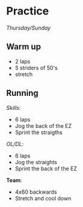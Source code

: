 # Practice

*Thursday/Sunday*

## Warm up

- 2 laps
- 5 striders of 50's
- stretch

## Running

*Skills*:

- 6 laps
 - Jog the back of the EZ
 - Sprint the straigths

*OL/DL*:

- 6 laps
 - Jog the straights
 - Sprint the back of the EZ

**Team**:

- 4x60 backwards
- Stretch and cool down
